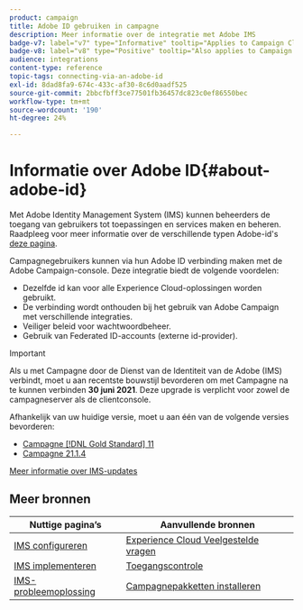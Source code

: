 ```yaml
---
product: campaign
title: Adobe ID gebruiken in campagne
description: Meer informatie over de integratie met Adobe IMS
badge-v7: label="v7" type="Informative" tooltip="Applies to Campaign Classic v7"
badge-v8: label="v8" type="Positive" tooltip="Also applies to Campaign v8"
audience: integrations
content-type: reference
topic-tags: connecting-via-an-adobe-id
exl-id: 8dad8fa9-674c-433c-af30-8c6d0aadf525
source-git-commit: 2bbcfbff3ce77501fb36457dc823c0ef86550bec
workflow-type: tm+mt
source-wordcount: '190'
ht-degree: 24%

---
```


# Informatie over Adobe ID{#about-adobe-id}

Met Adobe Identity Management System (IMS) kunnen beheerders de toegang van gebruikers tot toepassingen en services maken en beheren. Raadpleeg voor meer informatie over de verschillende typen Adobe-id&#39;s [deze pagina](https://helpx.adobe.com/enterprise/using/identity.html).

Campagnegebruikers kunnen via hun Adobe ID verbinding maken met de Adobe Campaign-console. Deze integratie biedt de volgende voordelen:

* Dezelfde id kan voor alle Experience Cloud-oplossingen worden gebruikt.
* De verbinding wordt onthouden bij het gebruik van Adobe Campaign met verschillende integraties.
* Veiliger beleid voor wachtwoordbeheer.
* Gebruik van Federated ID-accounts (externe id-provider).


>[!IMPORTANT]
>
>Als u met Campagne door de Dienst van de Identiteit van de Adobe (IMS) verbindt, moet u aan recentste bouwstijl bevorderen om met Campagne na te kunnen verbinden **30 juni 2021**. Deze upgrade is verplicht voor zowel de campagneserver als de clientconsole.
>
>Afhankelijk van uw huidige versie, moet u aan één van de volgende versies bevorderen:
>
> * [Campagne [!DNL Gold Standard] 11](../../rn/using/gold-standard.md)
> * [Campagne 21.1.4](../../rn/using/latest-release.md)
>
>[Meer informatie over IMS-updates](../../technotes/using/ims-updates.md)


## Meer bronnen

| Nuttige pagina’s | Aanvullende bronnen |
|---|---|
| [IMS configureren](../../integrations/using/configuring-ims.md) | [Experience Cloud Veelgestelde vragen](https://experienceleague.adobe.com/docs/core-services/interface/manage-users-and-products/faq.html) |
| [IMS implementeren](../../integrations/using/implementing-ims.md) | [Toegangscontrole](../../platform/using/access-management.md) |
| [IMS-probleemoplossing](../../integrations/using/ims-troubleshooting.md) | [Campagnepakketten installeren](../../installation/using/installing-campaign-standard-packages.md) |
